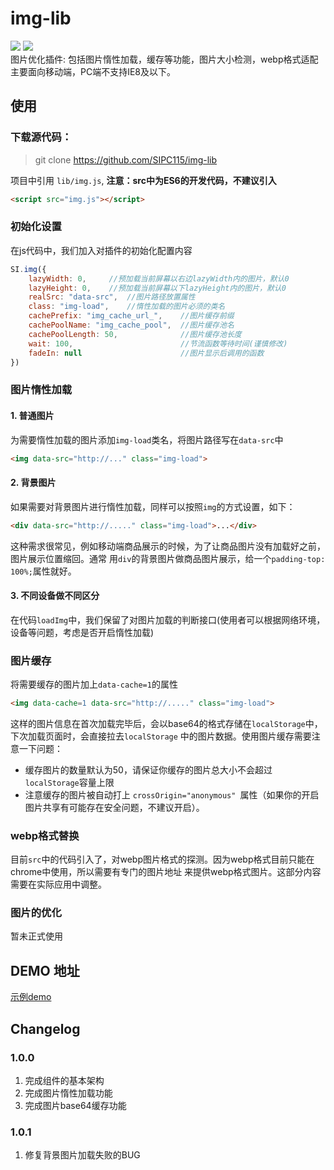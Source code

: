 img-lib  
===   

![](https://travis-ci.org/T-phantom/si-img.svg?branch=master)  ![](https://img.shields.io/badge/npm-v1.0.1-blue.svg)   
图片优化插件: 包括图片惰性加载，缓存等功能，图片大小检测，webp格式适配    
主要面向移动端，PC端不支持IE8及以下。    

## 使用   
### 下载源代码：   
> git clone https://github.com/SIPC115/img-lib   

项目中引用 `lib/img.js`, **注意：src中为ES6的开发代码，不建议引入**      

```html  
<script src="img.js"></script>  
```    


### 初始化设置    
在js代码中，我们加入对插件的初始化配置内容
```js  
SI.img({
    lazyWidth: 0,     //预加载当前屏幕以右边lazyWidth内的图片，默认0
    lazyHeight: 0,    //预加载当前屏幕以下lazyHeight内的图片，默认0
    realSrc: "data-src",  //图片路径放置属性
    class: "img-load",    //惰性加载的图片必须的类名
    cachePrefix: "img_cache_url_",    //图片缓存前缀  
    cachePoolName: "img_cache_pool",  //图片缓存池名
    cachePoolLength: 50,              //图片缓存池长度
    wait: 100,                        //节流函数等待时间(谨慎修改)
    fadeIn: null                      //图片显示后调用的函数
})  
```     

### 图片惰性加载    
#### 1. 普通图片
为需要惰性加载的图片添加`img-load`类名，将图片路径写在`data-src`中
```html
<img data-src="http://..." class="img-load">
```     

#### 2. 背景图片  
如果需要对背景图片进行惰性加载，同样可以按照`img`的方式设置，如下：  
```html  
<div data-src="http://....." class="img-load">...</div> 
```  
这种需求很常见，例如移动端商品展示的时候，为了让商品图片没有加载好之前，图片展示位置缩回。通常
用`div`的背景图片做商品图片展示，给一个`padding-top: 100%;`属性就好。 

#### 3. 不同设备做不同区分  
在代码`loadImg`中，我们保留了对图片加载的判断接口(使用者可以根据网络环境，设备等问题，考虑是否开启惰性加载)    

### 图片缓存  
将需要缓存的图片加上`data-cache=1`的属性  
```html  
<img data-cache=1 data-src="http://....." class="img-load">  
```  
这样的图片信息在首次加载完毕后，会以base64的格式存储在`localStorage`中，下次加载页面时，会直接拉去`localStorage`
中的图片数据。使用图片缓存需要注意一下问题：  

* 缓存图片的数量默认为50，请保证你缓存的图片总大小不会超过 `localStorage`容量上限    
* 注意缓存的图片被自动打上 `crossOrigin="anonymous" `属性（如果你的开启图片共享有可能存在安全问题，不建议开启）。    

### webp格式替换  
目前`src`中的代码引入了，对webp图片格式的探测。因为webp格式目前只能在chrome中使用，所以需要有专门的图片地址
来提供webp格式图片。这部分内容需要在实际应用中调整。     

### 图片的优化   
暂未正式使用  

## DEMO 地址  
[示例demo](/test/index.html)  

## Changelog    
### 1.0.0  
1. 完成组件的基本架构  
2. 完成图片惰性加载功能  
3. 完成图片base64缓存功能    

### 1.0.1  
1. 修复背景图片加载失败的BUG  












